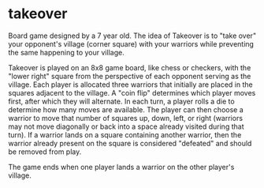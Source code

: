 takeover
========

Board game designed by a 7 year old. The idea of Takeover is to "take over" your opponent's village (corner square) with your warriors while preventing the same happening to your village.

Takeover is played on an 8x8 game board, like chess or checkers, with the "lower right" square from the perspective of each opponent serving as the village. Each player is allocated three warriors that initially are placed in the squares adjacent to the village. A "coin flip" determines which player moves first, after which they will alternate. In each turn, a player rolls a die to determine how many moves are available. The player can then choose a warrior to move that number of squares up, down, left, or right (warriors may not move diagonally or back into a space already visited during that turn). If a warrior lands on a square containing another warrior, then the warrior already present on the square is considered "defeated" and should be removed from play. 

The game ends when one player lands a warrior on the other player's village.
